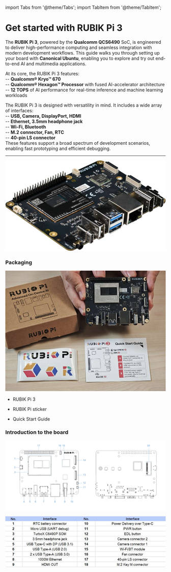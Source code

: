 import Tabs from '@theme/Tabs';
import TabItem from '@theme/TabItem';

# Get started with RUBIK Pi 3  

The **RUBIK Pi 3**, powered by the **Qualcomm QCS6490** SoC, is engineered to deliver high-performance computing and seamless integration with modern development workflows. This guide walks you through setting up your board with **Canonical Ubuntu**, enabling you to explore and try out end-to-end AI and multimedia applications.      

At its core, the RUBIK Pi 3 features:  
-- **Qualcomm® Kryo™ 670**  
-- **Qualcomm® Hexagon™ Processor** with fused AI-accelerator architecture  
-- **12 TOPS** of AI performance for real-time inference and machine learning workloads

The RUBIK Pi 3 is designed with versatility in mind. It includes a wide array of interfaces:  
-- **USB, Camera, DisplayPort, HDMI**  
-- **Ethernet, 3.5mm headphone jack**  
-- **Wi-Fi, Bluetooth**  
-- **M.2 connector, Fan, RTC**  
-- **40-pin LS connector**  
These features support a broad spectrum of development scenarios, enabling fast prototyping and efficient debugging.    


-----------
![](../images/image.jpg)

### Packaging

![](../images/image-1.jpg)

* RUBIK Pi 3

* RUBIK Pi sticker

* Quick Start Guide

### Introduction to the board

![](../images/data-3.svg)

![](../images/image-2.jpg)
